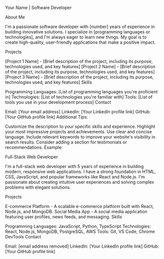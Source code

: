 Your Name | Software Developer

About Me

I'm a passionate software developer with [number] years of experience in building innovative solutions. I specialize in [programming languages or technologies], and I'm always eager to learn new things. My goal is to create high-quality, user-friendly applications that make a positive impact.

Projects

[Project 1 Name] - [Brief description of the project, including its purpose, technologies used, and key features]
[Project 2 Name] - [Brief description of the project, including its purpose, technologies used, and key features]
[Project 3 Name] - [Brief description of the project, including its purpose, technologies used, and key features]
Skills

Programming Languages: [List of programming languages you're proficient in]
Technologies: [List of technologies you're familiar with]
Tools: [List of tools you use in your development process]
Contact

Email: [Your email address]
LinkedIn: [Your LinkedIn profile link]
GitHub: [Your GitHub profile link]
Additional Tips:

Customize the description to your specific skills and experience.
Highlight your most impressive projects and achievements.
Use clear and concise language.
Include relevant keywords to improve your website's visibility in search results.
Consider adding a section for testimonials or recommendations.
Example:

Full-Stack Web Developer

I'm a full-stack web developer with 5 years of experience in building modern, responsive web applications. I have a strong foundation in HTML, CSS, JavaScript, and popular frameworks like React and Node.js. I'm passionate about creating intuitive user experiences and solving complex problems with elegant solutions.

Projects

E-commerce Platform - A scalable e-commerce platform built with React, Node.js, and MongoDB.
Social Media App - A social media application featuring user profiles, news feeds, and messaging.
Skills

Programming Languages: JavaScript, Python, TypeScript
Technologies: React, Node.js, MongoDB, PostgreSQL, AWS
Tools: Git, VS Code, Chrome DevTools
Contact

Email: [email address removed]
LinkedIn: [Your LinkedIn profile link]
GitHub: [Your GitHub profile link]
